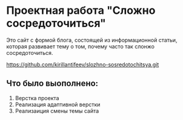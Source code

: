 # Проектная работа "Сложно сосредоточиться" 

Это сайт с формой блога, состоящей из информационной статьи, которая развивает тему о том, почему часто так слонжо сосредоточиться.

https://github.com/kirillantifeev/slozhno-sosredotochitsya.git

## Что было выополнено: 

1. Верстка проекта
2. Реализация адаптивной верстки
3. Реализаиция смены темы сайта
